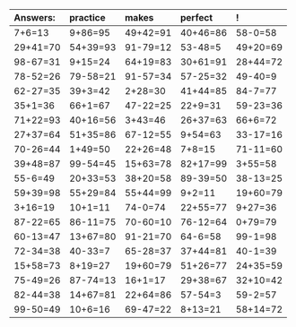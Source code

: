 | Answers: | practice | makes | perfect | ! |
| :--- | :--- | :--- | :--- | :--- |
| 7+6=13 | 9+86=95 | 49+42=91 | 40+46=86 | 58-0=58 | 
| 29+41=70 | 54+39=93 | 91-79=12 | 53-48=5 | 49+20=69 | 
| 98-67=31 | 9+15=24 | 64+19=83 | 30+61=91 | 28+44=72 | 
| 78-52=26 | 79-58=21 | 91-57=34 | 57-25=32 | 49-40=9 | 
| 62-27=35 | 39+3=42 | 2+28=30 | 41+44=85 | 84-7=77 | 
| 35+1=36 | 66+1=67 | 47-22=25 | 22+9=31 | 59-23=36 | 
| 71+22=93 | 40+16=56 | 3+43=46 | 26+37=63 | 66+6=72 | 
| 27+37=64 | 51+35=86 | 67-12=55 | 9+54=63 | 33-17=16 | 
| 70-26=44 | 1+49=50 | 22+26=48 | 7+8=15 | 71-11=60 | 
| 39+48=87 | 99-54=45 | 15+63=78 | 82+17=99 | 3+55=58 | 
| 55-6=49 | 20+33=53 | 38+20=58 | 89-39=50 | 38-13=25 | 
| 59+39=98 | 55+29=84 | 55+44=99 | 9+2=11 | 19+60=79 | 
| 3+16=19 | 10+1=11 | 74-0=74 | 22+55=77 | 9+27=36 | 
| 87-22=65 | 86-11=75 | 70-60=10 | 76-12=64 | 0+79=79 | 
| 60-13=47 | 13+67=80 | 91-21=70 | 64-6=58 | 99-1=98 | 
| 72-34=38 | 40-33=7 | 65-28=37 | 37+44=81 | 40-1=39 | 
| 15+58=73 | 8+19=27 | 19+60=79 | 51+26=77 | 24+35=59 | 
| 75-49=26 | 87-74=13 | 16+1=17 | 29+38=67 | 32+10=42 | 
| 82-44=38 | 14+67=81 | 22+64=86 | 57-54=3 | 59-2=57 | 
| 99-50=49 | 10+6=16 | 69-47=22 | 8+13=21 | 58+14=72 | 

